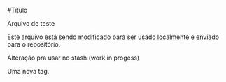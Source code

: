 #Título

Arquivo de teste

Este arquivo está sendo modificado para ser usado localmente e enviado para o repositório.

Alteração pra usar no stash (work in progess)

Uma nova tag.
